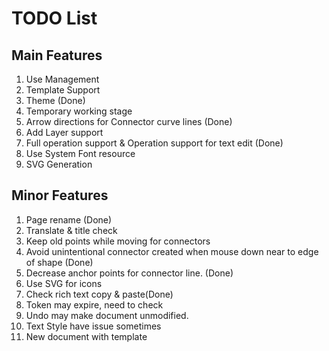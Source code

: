 # TODO List

## Main Features

1. Use Management
2. Template Support
3. Theme (Done)
4. Temporary working stage
5. Arrow directions for Connector curve lines (Done)
6. Add Layer support
7. Full operation support & Operation support for text edit (Done) 
8. Use System Font resource
9. SVG Generation

## Minor Features

1. Page rename (Done)
2. Translate & title check
3. Keep old points while moving for connectors
4. Avoid unintentional connector created when mouse down near to edge of shape (Done)
5. Decrease anchor points for connector line. (Done)
6. Use SVG for icons
7. Check rich text copy & paste(Done)
8. Token may expire, need to check
9. Undo may make document unmodified.
10. Text Style have issue sometimes
11. New document with template
